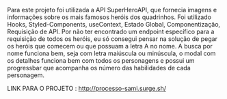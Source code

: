 Para este projeto foi utilizada a API SuperHeroAPI, que fornecia imagens e informações sobre os mais famosos heróis dos quadrinhos. 
Foi utilizado Hooks, Styled-Components, useContext, Estado Global, Componentização, Requisição de API. Por não ter encontrado um endpoint específico para a requisição de todos os heróis, eu só consegui pensar na solução de pegar os heróis que comecem ou que possuam a letra A no nome. A busca por nome funciona bem, seja com letra maiúscula ou minúscula, o modal com os detalhes funciona bem com todos os personagens e possui um progressbar que acompanha os número das habilidades de cada personagem.

LINK PARA O PROJETO : http://processo-sami.surge.sh/

